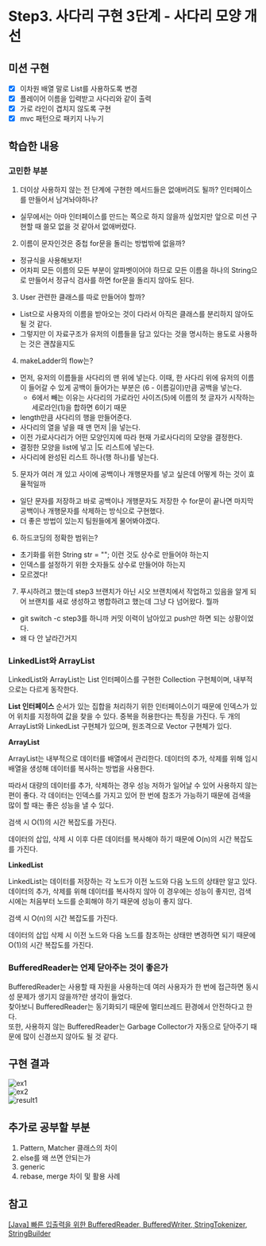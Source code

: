 # Step3. 사다리 구현 3단계 - 사다리 모양 개선
## 미션 구현
- [x] 이차원 배열 말로 List를 사용하도록 변경
- [x] 플레이어 이름을 입력받고 사다리와 같이 출력
- [x] 가로 라인이 겹치지 않도록 구현
- [x] mvc 패턴으로 패키지 나누기

## 학습한 내용
### 고민한 부분
1. 더이상 사용하지 않는 전 단계에 구현한 메서드들은 없애버려도 될까? 인터페이스를 만들어서 남겨놔야하나?
- 실무에서는 아마 인터페이스를 만드는 쪽으로 하지 않을까 싶었지만 앞으로 미션 구현할 때 쓸모 없을 것 같아서 없애버렸다.

2. 이름이 문자인것은 중첩 for문을 돌리는 방법밖에 없을까?
- 정규식을 사용해보자! 
- 어차피 모든 이름의 모든 부분이 알파벳이어야 하므로 모든 이름을 하나의 String으로 만들어서 정규식 검사를 하면 for문을 돌리지 않아도 된다.

3. User 관련한 클래스를 따로 만들어야 할까?
- List<String>으로 사용자의 이름을 받아오는 것이 다라서 아직은 클래스를 분리하지 않아도 될 것 같다.
- 그렇지만 이 자료구조가 유저의 이름들을 담고 있다는 것을 명시하는 용도로 사용하는 것은 괜찮을지도

4. makeLadder의 flow는?
- 먼저, 유저의 이름들을 사다리의 맨 위에 넣는다. 이때, 한 사다리 위에 유저의 이름이 들어갈 수 있게 공백이 들어가는 부분은 (6 - 이름길이)만큼 공백을 넣는다.
  - 6에서 빼는 이유는 사다리의 가로라인 사이즈(5)에 이름의 첫 글자가 시작하는 세로라인(1)을 합하면 6이기 때문
- length만큼 사다리의 행을 만들어준다.
- 사다리의 열을 넣을 때 맨 먼저 |을 넣는다.
- 이전 가로사다리가 어떤 모양인지에 따라 현재 가로사다리의 모양을 결정한다.
- 결정한 모양을 list에 넣고 |도 리스트에 넣는다.
- 사다리에 완성된 리스트 하나(행 하나)를 넣는다.

5. 문자가 여러 개 있고 사이에 공백이나 개행문자를 넣고 싶은데 어떻게 하는 것이 효율적일까
- 일단 문자를 저장하고 바로 공백이나 개행문자도 저장한 수 for문이 끝나면 마지막 공백이나 개행문자를 삭제하는 방식으로 구현했다.
- 더 좋은 방법이 있는지 팀원들에게 물어봐야겠다.

6. 하드코딩의 정확한 범위는?
- 초기화를 위한 String str = ""; 이런 것도 상수로 만들어야 하는지
- 인덱스를 설정하기 위한 숫자들도 상수로 만들어야 하는지
- 모르겠다!

7. 푸시하려고 했는데 step3 브랜치가 아닌 시오 브랜치에서 작업하고 있음을 알게 되어 브랜치를 새로 생성하고 병합하려고 했는데 그냥 다 넘어왔다. 뭘까
- git switch -c step3를 하니까 커밋 이력이 남아있고 push만 하면 되는 상황이었다.
- 왜 다 안 날라간거지

### LinkedList와 ArrayList
LinkedList와 ArrayList는 List 인터페이스를 구현한 Collection 구현체이며, 내부적으로는 다르게 동작한다.    

__List 인터페이스__
순서가 있는 집합을 처리하기 위한 인터페이스이기 때문에 인덱스가 있어 위치를 지정하여 값을 찾을 수 있다. 중복을 허용한다는 특징을 가진다. 두 개의 ArrayList와 LinkedList 구현체가 있으며, 원조격으로 Vector 구현체가 있다.

__ArrayList__    

ArrayList는 내부적으로 데이터를 배열에서 관리한다. 데이터의 추가, 삭제를 위해 임시 배열을 생성해 데이터를 복사하는 방법을 사용한다.    

따라서 대량의 데이터를 추가, 삭제하는 경우 성능 저하가 일어날 수 있어 사용하지 않는 편이 좋다. 각 데이터는 인덱스를 가지고 있어 한 번에 참조가 가능하기 때문에 검색을 많이 할 때는 좋은 성능을 낼 수 있다.    

검색 시 O(1)의 시간 복잡도를 가진다.    

데이터의 삽입, 삭제 시 이후 다른 데이터를 복사해야 하기 때문에 O(n)의 시간 복잡도를 가진다.    

__LinkedList__    

LinkedList는 데이터를 저장하는 각 노드가 이전 노드와 다음 노드의 상태만 알고 있다. 데이터의 추가, 삭제를 위해 데이터를 복사하지 않아 이 경우에는 성능이 좋지만, 검색 시에는 처음부터 노드를 순회해야 하기 때문에 성능이 좋지 않다.    

검색 시 O(n)의 시간 복잡도를 가진다.    

데이터의 삽입 삭제 시 이전 노드와 다음 노드를 참조하는 상태만 변경하면 되기 때문에 O(1)의 시간 복잡도를 가진다.    

### BufferedReader는 언제 닫아주는 것이 좋은가
BufferedReader는 사용할 때 자원을 사용하는데 여러 사용자가 한 번에 접근하면 동시성 문제가 생기지 않을까?란 생각이 들었다.    
찾아보니 BufferedReader는 동기화되기 때문에 멀티쓰레드 환경에서 안전하다고 한다.    
또한, 사용하지 않는 BufferedReader는 Garbage Collector가 자동으로 닫아주기 때문에 많이 신경쓰지 않아도 될 것 같다.

## 구현 결과
![ex1](https://user-images.githubusercontent.com/57451700/223782249-70b86ded-1959-4d78-9242-a2c045c38996.png)    
![ex2](https://user-images.githubusercontent.com/57451700/223782269-69cfe9e7-0290-4342-b5bf-6a34e09655c2.png)    
![result1](https://user-images.githubusercontent.com/57451700/223782199-6df07087-888d-4090-a6c9-ce9d99ce3de1.png)    


## 추가로 공부할 부분
1. Pattern, Matcher 클래스의 차이
2. else를 왜 쓰면 안되는가
3. generic
4. rebase, merge 차이 및 활용 사례

## 참고
[[Java] 빠른 입출력을 위한 BufferedReader, BufferedWriter, StringTokenizer, StringBuilder](https://rlakuku-program.tistory.com/33)